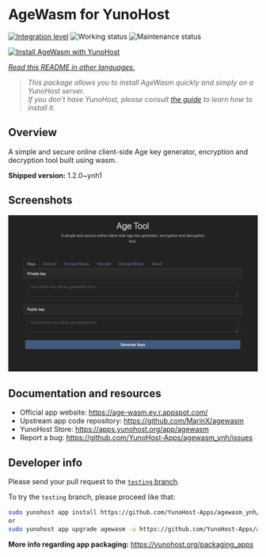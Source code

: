 <!--
N.B.: This README was automatically generated by <https://github.com/YunoHost/apps/tree/master/tools/readme_generator>
It shall NOT be edited by hand.
-->

# AgeWasm for YunoHost

[![Integration level](https://apps.yunohost.org/badge/integration/agewasm)](https://ci-apps.yunohost.org/ci/apps/agewasm/)
![Working status](https://apps.yunohost.org/badge/state/agewasm)
![Maintenance status](https://apps.yunohost.org/badge/maintained/agewasm)

[![Install AgeWasm with YunoHost](https://install-app.yunohost.org/install-with-yunohost.svg)](https://install-app.yunohost.org/?app=agewasm)

*[Read this README in other languages.](./ALL_README.md)*

> *This package allows you to install AgeWasm quickly and simply on a YunoHost server.*  
> *If you don't have YunoHost, please consult [the guide](https://yunohost.org/install) to learn how to install it.*

## Overview

A simple and secure online client-side Age key generator, encryption and decryption tool built using wasm.


**Shipped version:** 1.2.0~ynh1

## Screenshots

![Screenshot of AgeWasm](./doc/screenshots/screenshot.png)

## Documentation and resources

- Official app website: <https://age-wasm.ey.r.appspot.com/>
- Upstream app code repository: <https://github.com/MarinX/agewasm>
- YunoHost Store: <https://apps.yunohost.org/app/agewasm>
- Report a bug: <https://github.com/YunoHost-Apps/agewasm_ynh/issues>

## Developer info

Please send your pull request to the [`testing` branch](https://github.com/YunoHost-Apps/agewasm_ynh/tree/testing).

To try the `testing` branch, please proceed like that:

```bash
sudo yunohost app install https://github.com/YunoHost-Apps/agewasm_ynh/tree/testing --debug
or
sudo yunohost app upgrade agewasm -u https://github.com/YunoHost-Apps/agewasm_ynh/tree/testing --debug
```

**More info regarding app packaging:** <https://yunohost.org/packaging_apps>
